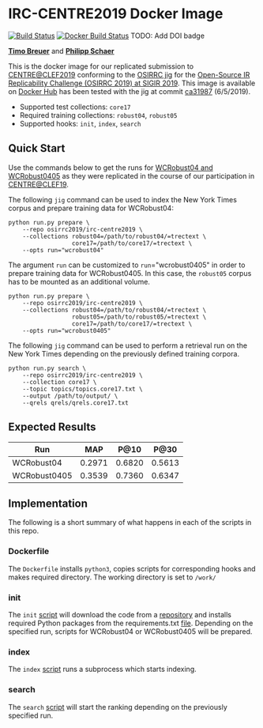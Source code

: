 # IRC-CENTRE2019 Docker Image

[![Build Status](https://travis-ci.com/osirrc/irc-centre2019-docker.svg?branch=master)](https://travis-ci.com/osirrc/irc-centre2019-docker)
[![Docker Build Status](https://img.shields.io/docker/cloud/build/osirrc2019/irc-centre2019.svg)](https://hub.docker.com/r/osirrc2019/irc-centre2019)
TODO: Add DOI badge

[**Timo Breuer**](https://github.com/breuert/) and [**Philipp Schaer**](https://github.com/phschaer/)

This is the docker image for our replicated submission to [CENTRE@CLEF2019](http://www.centre-eval.org/clef2019/) conforming to the [OSIRRC jig](https://github.com/osirrc/jig/) for the [Open-Source IR Replicability Challenge (OSIRRC 2019) at SIGIR 2019](https://osirrc.github.io/osirrc2019/).
This image is available on [Docker Hub](https://hub.docker.com/r/osirrc2019/irc-centre2019) has been tested with the jig at commit [ca31987](https://github.com/osirrc/jig/commit/ca3198704795f2b6de8b78ed7a66bbdf1dccadb1) (6/5/2019).

+ Supported test collections: `core17`
+ Required training collections: `robust04`, `robust05`
+ Supported hooks: `init`, `index`, `search`

## Quick Start

Use the commands below to get the runs for [WCRobust04 and WCRobust0405](https://trec.nist.gov/pubs/trec26/papers/WaterlooCormack-CC.pdf) as they were replicated in the course of our participation in [CENTRE@CLEF19](http://www.centre-eval.org/clef2019/). <br>

The following `jig` command can be used to index the New York Times corpus and prepare training data for WCRobust04:

```
python run.py prepare \
    --repo osirrc2019/irc-centre2019 \
    --collections robust04=/path/to/robust04/=trectext \
                  core17=/path/to/core17/=trectext \
    --opts run="wcrobust04"
```

The argument `run` can be customized to `run`="wcrobust0405" in order to prepare training data for WCRobust0405.
In this case, the `robust05` corpus has to be mounted as an additional volume.

```
python run.py prepare \
    --repo osirrc2019/irc-centre2019 \
    --collections robust04=/path/to/robust04/=trectext \
                  robust05=/path/to/robust05/=trectext \
                  core17=/path/to/core17/=trectext \
    --opts run="wcrobust0405"
```

The following `jig` command can be used to perform a retrieval run on the New York Times depending on the previously defined training corpora.

```
python run.py search \
    --repo osirrc2019/irc-centre2019 \
    --collection core17 \
    --topic topics/topics.core17.txt \
    --output /path/to/output/ \
    --qrels qrels/qrels.core17.txt
```

## Expected Results

|Run | MAP | P@10 | P@30 |
|---|---|---|---|
|WCRobust04| 0.2971| 0.6820| 0.5613|
|WCRobust0405| 0.3539| 0.7360| 0.6347|

## Implementation

The following is a short summary of what happens in each of the scripts in this repo.

### Dockerfile

The `Dockerfile` installs `python3`, copies scripts for corresponding hooks and makes required directory. The working directory is set to  `/work/`

### init

The `init` [script](init) will download the code from a [repository](https://github.com/breuert/wcrobust0405-code/) and installs required Python packages from the requirements.txt [file](https://github.com/breuert/wcrobust0405-code/blob/master/requirements.txt). Depending on the specified run, scripts for WCRobust04 or WCRobust0405 will be prepared.

### index

The `index` [script](index) runs a subprocess which starts indexing.

### search

The `search` [script](search) will start the ranking depending on the previously specified run.

